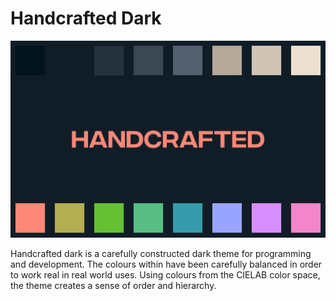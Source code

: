 # Handcrafted Dark

![handcrafted](https://github.com/lewisflude/Handcrafted/raw/main/Images/handcrafted.png)

Handcrafted dark is a carefully constructed dark theme for programming and development. The colours within have been carefully balanced in order to work real in real world uses. Using colours from the CIELAB color space, the theme creates a sense of order and hierarchy.
